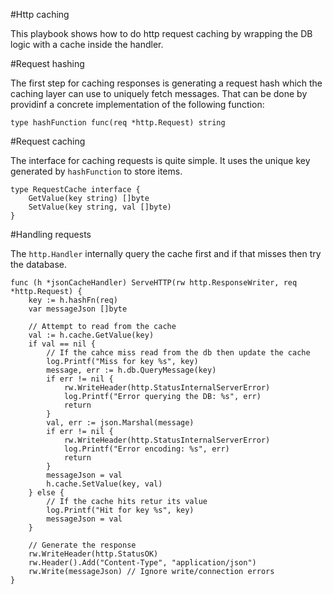 #Http caching

This playbook shows how to do http request caching by wrapping the DB logic with a cache inside the handler.

#Request hashing

The first step for caching responses is generating a request hash which the caching layer can use to uniquely fetch messages. That can be done by providinf a concrete implementation of the following function:

```
type hashFunction func(req *http.Request) string
```

#Request caching

The interface for caching requests is quite simple. It uses the unique key generated by `hashFunction` to store items.

```
type RequestCache interface {
	GetValue(key string) []byte
	SetValue(key string, val []byte)
}
```

#Handling requests

The `http.Handler` internally query the cache first and if that misses then try the database.


```
func (h *jsonCacheHandler) ServeHTTP(rw http.ResponseWriter, req *http.Request) {
	key := h.hashFn(req)
	var messageJson []byte

	// Attempt to read from the cache
	val := h.cache.GetValue(key)
	if val == nil {
		// If the cahce miss read from the db then update the cache
		log.Printf("Miss for key %s", key)
		message, err := h.db.QueryMessage(key)
		if err != nil {
			rw.WriteHeader(http.StatusInternalServerError)
			log.Printf("Error querying the DB: %s", err)
			return
		}
		val, err := json.Marshal(message)
		if err != nil {
			rw.WriteHeader(http.StatusInternalServerError)
			log.Printf("Error encoding: %s", err)
			return
		}
		messageJson = val
		h.cache.SetValue(key, val)
	} else {
		// If the cache hits retur its value
		log.Printf("Hit for key %s", key)
		messageJson = val
	}

	// Generate the response
	rw.WriteHeader(http.StatusOK)
	rw.Header().Add("Content-Type", "application/json")
	rw.Write(messageJson) // Ignore write/connection errors
}
```

